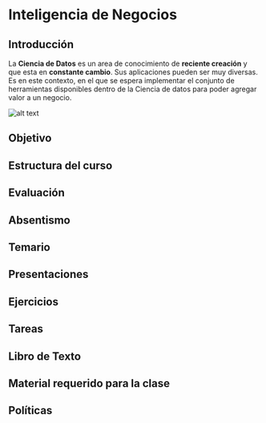 # Inteligencia de Negocios

## Introducción
La **Ciencia de Datos** es un area de conocimiento de **reciente creación** y que esta en **constante cambio**. Sus aplicaciones pueden ser muy diversas. Es en este contexto, en el que se espera implementar el conjunto de herramientas disponibles dentro de la Ciencia de datos para poder agregar valor a un negocio.

![alt text](https://https://github.com/edavgaun/Inteligencia-de-negocios/blob/master/img/datascience.png)




## Objetivo

## Estructura del curso

## Evaluación

## Absentismo

## Temario

## Presentaciones

## Ejercicios

## Tareas

## Libro de Texto

## Material requerido para la clase

## Políticas
